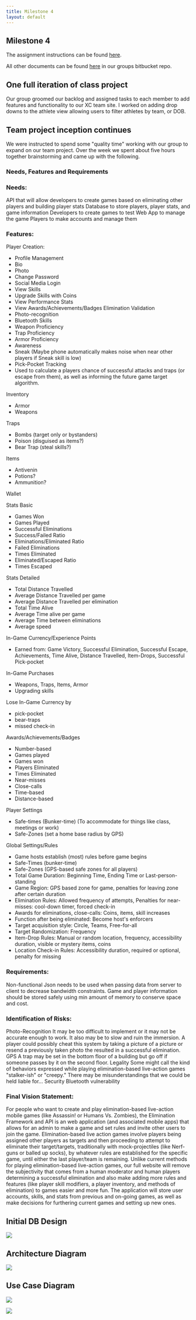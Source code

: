 ```yaml
---
title: Milestone 4
layout: default
---
```

## Milestone 4
The assignment instructions can be found [here](http://www.wou.edu/~morses/classes/cs46x/assignments/t2/M4.html).


All other documents can be found [here](https://bitbucket.org/blakebauer/etprogressus) in our groups bitbucket repo.

## One full iteration of class project
Our group groomed our backlog and assigned tasks to each member to add features and functionality to our XC team site.
I worked on adding drop downs to the athlete view allowing users to filter athletes by team, or DOB.

## Team project inception continues
We were instructed to spend some "quality time" working with our group to expand on our team project. Over the week we spent about five hours together brainstorming and came up with the following.

### Needs, Features and Requirements

### Needs:
API that will allow developers to create games based on eliminating other players and building player stats
Database to store players, player stats, and game information
Developers to create games to test
Web App to manage the game
Players to make accounts and manage them

### Features:
Player Creation:
* Profile Management
* Bio
* Photo
* Change Password
* Social Media Login
* View Skills
* Upgrade Skills with Coins
* View Performance Stats
* View Awards/Achievements/Badges
Elimination Validation
* Photo-recognition
* Bluetooth
Skills
* Weapon Proficiency
* Trap Proficiency
* Armor Proficiency
* Awareness
* Sneak (Maybe phone automatically makes noise when near other players if Sneak skill is low)
* Pick-Pocket
Tracking
* Used to calculate a players chance of successful attacks and traps (or escape from them), as well as informing the future game target algorithm.

Inventory
* Armor
* Weapons

Traps
* Bombs (target only or bystanders)
* Poison (disguised as items?)
* Bear Trap (steal skills?)

Items
* Antivenin
* Potions?
* Ammunition?

Wallet

Stats Basic
* Games Won
* Games Played
* Successful Eliminations
* Success/Failed Ratio
* Eliminations/Eliminated Ratio
* Failed Eliminations
* Times Eliminated
* Eliminated/Escaped Ratio
* Times Escaped

Stats Detailed
* Total Distance Travelled
* Average Distance Travelled per game
* Average Distance Travelled per elimination
* Total Time Alive
* Average Time alive per game
* Average Time between eliminations
* Average speed

In-Game Currency/Experience Points
* Earned from: Game Victory, Successful Elimination, Successful Escape, Achievements, Time Alive, Distance Travelled, Item-Drops, Successful Pick-pocket

In-Game Purchases
* Weapons, Traps, Items, Armor
* Upgrading skills

Lose In-Game Currency by
* pick-pocket
* bear-traps
* missed check-in

Awards/Achievements/Badges
* Number-based
* Games played
* Games won
* Players Eliminated
* Times Eliminated
* Near-misses
* Close-calls
* Time-based
* Distance-based

Player Settings
* Safe-times (Bunker-time) (To accommodate for things like class, meetings or work)
* Safe-Zones (set a home base radius by GPS)

Global Settings/Rules
* Game hosts establish (most) rules before game begins
* Safe-Times (bunker-time)
* Safe-Zones (GPS-based safe zones for all players)
* Total Game Duration: Beginning Time, Ending Time or Last-person-standing
* Game Region: GPS based zone for game, penalties for leaving zone after certain duration
* Elimination Rules: Allowed frequency of attempts, Penalties for near-misses: cool-down timer, forced check-in
* Awards for eliminations, close-calls: Coins, items, skill increases
* Function after being eliminated: Become host's enforcers
* Target acquisition style: Circle, Teams, Free-for-all
* Target Randomization: Frequency
* Item-Drop Rules: Manual or random location, frequency, accessibility duration, visible or mystery items, coins
* Location Check-in Rules: Accessibility duration, required or optional, penalty for missing

### Requirements:
Non-functional
Json needs to be used when passing data from server to client to decrease bandwidth constraints.
Game and player information should be stored safely using min amount of memory to conserve space and cost.


### Identification of Risks:
Photo-Recognition
It may be too difficult to implement or it may not be accurate enough to work. It also may be to slow and ruin the immersion.
A player could possibly cheat this system by taking a picture of a picture or resend a previously taken photo the resulted in a successful elimination.
GPS
A trap may be set in the bottom floor of a building but go off if someone passes by it on the second floor.
Legality
Some might call the kind of behaviors expressed while playing elimination-based live-action games "stalker-ish" or "creepy."
There may be misunderstandings that we could be held liable for...
Security
Bluetooth vulnerability

### Final Vision Statement:
For people who want to create and play elimination-based live-action mobile games (like Assassin! or Humans Vs. Zombies), the Elimination Framework and API is an web application (and associated mobile apps) that allows for an admin to make a game and set rules and invite other users to join the game. Elimination-based live action games involve players being assigned other players as targets and then proceeding to attempt to eliminate their target/targets, traditionally with mock-projectiles (like Nerf-guns or balled up socks), by whatever rules are established for the specific game, until either the last player/team is remaining. Unlike current methods for playing elimination-based live-action games, our full website will remove the subjectivity that comes from a human moderator and human players determining a successful elimination and also make adding more rules and features (like player skill modifiers, a player inventory, and methods of elimination) to games easier and more fun. The application will store user accounts, skills, and stats from previous and on-going games, as well as make decisions for furthering current games and setting up new ones.

## Initial DB Design
![](img/initial-database-design.png?raw=true)

## Architecture Diagram
![](img/architecture-diagram.png?raw=true)

## Use Case Diagram
![](img/overall-use-case.png?raw=true)

![](img/view-use-case-diagram.jpg?raw=true)
